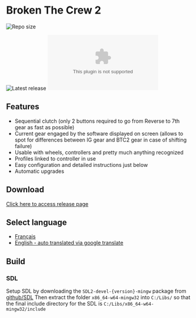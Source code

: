 # Broken The Crew 2

<!-- [![](https://tokei.rs/b1/github/BrokenGameNoob/BrokenTC2?category=code)](https://github.com/XAMPPRocky/tokei).[![](https://tokei.rs/b1/github/BrokenGameNoob/BrokenTC2?category=lines)](https://github.com/XAMPPRocky/tokei).[![](https://tokei.rs/b1/github/BrokenGameNoob/BrokenTC2?category=files)](https://github.com/XAMPPRocky/tokei) -->

<!-- Badge help: -->
<!-- https://shields.io/category/size -->

![Repo size](https://img.shields.io/github/repo-size/BrokenGameNoob/BrokenTC2?style=for-the-badge) &nbsp;&nbsp; 

![Latest release](https://img.shields.io/github/v/release/BrokenGameNoob/BrokenTC2?label=Latest%20version&style=for-the-badge) 
![GitHub release downloads (latest by date and asset)](https://img.shields.io/github/downloads/BrokenGameNoob/BrokenTC2/latest/BrokenTC2_setup_x64.exe?label=Was%20downloaded&style=for-the-badge)



## Features
- Sequential clutch (only 2 buttons required to go from Reverse to 7th gear as fast as possible)
- Current gear engaged by the software displayed on screen (allows to spot for differences between IG gear and BTC2 gear in case of shifting failure)
- Usable with wheels, controllers and pretty much anything recognized
- Profiles linked to controller in use
- Easy configuration and detailed instructions just below
- Automatic upgrades

## Download

[Click here to access release page](https://github.com/BrokenGameNoob/BrokenTC2/releases)

## Select language
- [Français](https://github.com/BrokenGameNoob/BrokenTC2/blob/master/Docs/README_fr.md)
- [English - auto translated via google translate](https://github-com.translate.goog/BrokenGameNoob/BrokenTC2/blob/master/Docs/README_fr.md?_x_tr_sl=fr&_x_tr_tl=en&_x_tr_hl=fr&_x_tr_pto=wapp)


## Build

### SDL

Setup SDL by downloading the `SDL2-devel-{version}-mingw` package from [github/SDL](https://github.com/libsdl-org/SDL/releases)
Then extract the folder `x86_64-w64-mingw32` into `C:/Libs/` so that the final include directory for the SDL is `C:/Libs/x86_64-w64-mingw32/include`
